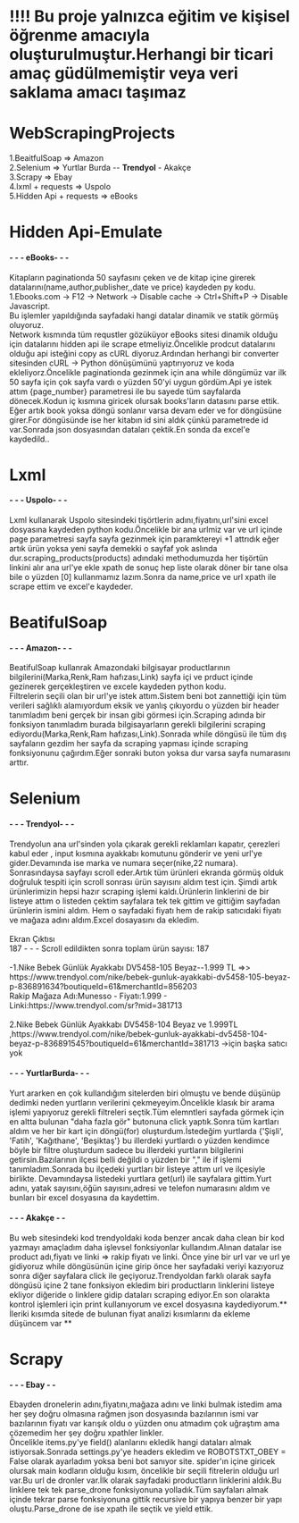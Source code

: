 # !!!! Bu proje yalnızca eğitim ve kişisel öğrenme amacıyla oluşturulmuştur.Herhangi bir ticari amaç güdülmemiştir veya veri saklama amacı taşımaz
# WebScrapingProjects
1.BeaitfulSoap => Amazon <br>
2.Selenium => Yurtlar Burda -- **Trendyol** - Akakçe<br> 
3.Scrapy => Ebay <br>
4.lxml + requests => Uspolo <br>
5.Hidden Api + requests => eBooks <br>

# Hidden Api-Emulate
<h4>- - - eBooks- - - </h4>
Kitapların paginationda 50 sayfasını çeken ve de kitap içine girerek datalarını(name,author,publisher,,date ve price) kaydeden py kodu.<br>
1.Ebooks.com -> F12 -> Network -> Disable cache -> Ctrl+Shift+P -> Disable Javascript.<br> 
Bu işlemler yapıldığında sayfadaki hangi datalar dinamik ve statik görmüş oluyoruz.<br>
Network kısmında tüm requstler gözüküyor eBooks sitesi dinamik olduğu için datalarını hidden api ile scrape etmeliyiz.Öncelikle prodcut datalarını olduğu api isteğini copy as cURL diyoruz.Ardından herhangi bir converter sitesinden cURL -> Python dönüşümünü yaptırıyoruz ve koda ekleliyorz.Öncelikle paginationda gezinmek için ana while döngümüz var ilk 50 sayfa için çok sayfa vardı o yüzden 50'yi uygun gördüm.Api ye istek attım {page_number} parametresi ile bu sayede tüm sayfalarda dönecek.Kodun iç kısmına giricek olursak books'ların datasını parse ettik. Eğer artık book yoksa döngü sonlanır varsa devam eder ve for döngüsüne girer.For döngüsünde ise her kitabın id sini aldık çünkü parametrede id var.Sonrada json dosyasından dataları çektik.En sonda da excel'e kaydedild..

<br>

# Lxml
<h4>- - - Uspolo- - - </h4>
Lxml kullanarak Uspolo sitesindeki tişörtlerin adını,fiyatını,url'sini excel dosyasına kaydeden python kodu.Öncelikle bir ana urlmiz var ve url içinde page parametresi sayfa sayfa gezinmek için paramktereyi +1 attrıdık eğer artık ürün yoksa yeni sayfa demekki o sayfaf yok aslında dur.scraping_products(products) adındaki methodumuzda her tişörtün linkini alır ana url'ye ekle xpath de sonuç hep liste olarak döner bir tane olsa bile o yüzden [0] kullanmamız lazım.Sonra da name,price ve url xpath ile scrape ettim ve excel'e kaydeder.<br>

# BeatifulSoap 
<h4>- - - Amazon- - - </h4>
BeatifulSoap kullanrak Amazondaki bilgisayar productlarının bilgilerini(Marka,Renk,Ram hafızası,Link) sayfa içi ve prduct içinde gezinerek gerçekleştiren ve excele kaydeden python kodu. <br>
Filtrelerin seçili olan bir url'ye istek attım.Sistem beni bot zannettiği için tüm verileri sağlıklı alamıyordum eksik ve yanlış çıkıyordu o yüzden bir header tanımladım beni gerçek bir insan gibi görmesi için.Scraping adında bir fonksiyon tanımladım burada bilgisayarların gerekli bilgilerini scraping ediyordu(Marka,Renk,Ram hafızası,Link).Sonrada while döngüsü ile tüm dış sayfaların gezdim her sayfa da scraping yapması içinde scraping fonksiyonunu çağırdım.Eğer sonraki buton yoksa dur varsa sayfa numarasını arttır.<br>

# Selenium 
<h4>- - - Trendyol- - - </h4>
Trendyolun ana url'sinden yola çıkarak gerekli reklamları kapatır, çerezleri kabul eder , input kısmına ayakkabı komutunu gönderir ve yeni url'ye gider.Devamında ise marka ve numara seçer(nike,22 numara).
Sonrasındaysa sayfayı scroll eder.Artık tüm ürünleri ekranda görmüş olduk doğruluk tespiti için scroll sonrası ürün sayısını aldım test için. Şimdi artık ürünlerimizin hepsi hazır scraping işlemi kaldı.Ürünlerin linklerini de bir listeye attım o listeden çektim sayfalara tek tek gittim ve gittiğim sayfadan ürünlerin ismini aldım. Hem o sayfadaki fiyatı hem de rakip satıcıdaki fiyatı ve mağaza adını aldım.Excel dosayasını da ekledim.<br><br>
<h7>Ekran Çıktısı</h7> <br>
187 - - - Scroll edildikten sonra toplam ürün sayısı: 187 <br><br>
-1.Nike Bebek Günlük Ayakkabı DV5458-105 Beyaz--1.999 TL   =>>    https://www.trendyol.com/nike/bebek-gunluk-ayakkabi-dv5458-105-beyaz-p-836891634?boutiqueId=61&merchantId=856203<br>
Rakip Mağaza Adı:Munesso - Fiyatı:1.999 - Linki:https://www.trendyol.com/sr?mid=381713<br><br>
2.Nike Bebek Günlük Ayakkabı DV5458-104 Beyaz ve 1.999TL ,https://www.trendyol.com/nike/bebek-gunluk-ayakkabi-dv5458-104-beyaz-p-836891545?boutiqueId=61&merchantId=381713 ->için başka satıcı yok<br>
<h4>- - - YurtlarBurda- - - </h4>
Yurt ararken en çok kullandığım sitelerden biri olmuştu ve bende düşünüp dedimki neden yurtların verilerini çekmeyeyim.Öncelikle klasık bir arama işlemi yapıyoruz gerekli filtreleri seçtik.Tüm elemntleri sayfada görmek için en altta bulunan "daha fazla gör" butonuna click yaptık.Sonra tüm kartları aldım ve her bir kart için döngü(for) oluşturdum.İstedeğim yurtlarda {'Şişli', 'Fatih', 'Kağıthane', 'Beşiktaş'} bu illerdeki yurtlardı o yüzden kendimce böyle bir filtre oluşturdum sadece bu illerdeki yurtların bilgilerini getirsin.Bazılarının ilçesi belli değildi o yüzden bir "," ile if işlemi tanımladım.Sonrada bu ilçedeki yurtları bir listeye attım url ve ilçesiyle birlikte. Devamındaysa listedeki yurtlara get(url) ile sayfalara gittim.Yurt adını, yatak sayısını,öğün sayısını,adresi ve telefon numarasını aldım ve bunları bir excel dosyasına da kaydettim.<br>
<h4>- - - Akakçe - - </h4>
Bu web sitesindeki kod trendyoldaki koda benzer ancak daha clean bir kod yazmayı amaçladım daha işlevsel fonksiyonlar kullandım.Alınan datalar ise product adı,fiyatı ve linki => rakip fiyatı ve linki. Önce yine bir url var ve url ye gidiyoruz while döngüsünün içine girip önce her sayfadaki veriyi kazıyoruz sonra diğer sayfalara click ile geçiyoruz.Trendyoldan farklı olarak sayfa döngüsü içine 2 tane fonksiyon ekledim biri productların linklerini listeye ekliyor diğeride o linklere gidip dataları scraping ediyor.En son olarakta kontrol işlemleri için print kullanıyorum ve excel dosyasına kaydediyorum.** İleriki kısımda sitede de bulunan fiyat analizi kısımlarını da ekleme düşüncem var ** <br>

# Scrapy
<h4>- - - Ebay - - </h4>
Ebayden dronelerin adını,fiyatını,mağaza adını ve linki bulmak istedim ama her şey doğru olmasına rağmen json dosyasında bazılarının ismi var bazılarının fiyatı var karışık oldu o yüzden onu atmadım çok uğraştım ama çözemedim her şey doğru xpathler linkler.<br>
Öncelikle items.py'ye field() alanlarını ekledik hangi dataları almak istiyorsak.Sonrada settings.py'ye headers ekledim ve ROBOTSTXT_OBEY = False olarak ayarladım yoksa beni bot sanıyor site.
spider'ın içine giricek olursak main kodların olduğu kısım, öncelikle bir seçili fitrelerin olduğu url var.Bu url de dronler var.İlk olarak sayfadaki productların linklerini aldık.Bu linklere tek tek parse_drone fonksiyonuna yolladık.Tüm sayfaları almak içinde tekrar parse fonksiyonuna gittik recursive bir yapıya benzer bir yapı oluştu.Parse_drone de ise xpath ile seçtik ve yield ettik. 

